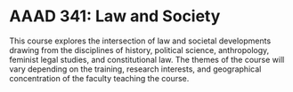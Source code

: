 # AAAD 341: Law and Society

This course explores the intersection of law and societal developments drawing from the disciplines of history, political science, anthropology, feminist legal studies, and constitutional law. The themes of the course will vary depending on the training, research interests, and geographical concentration of the faculty teaching the course.